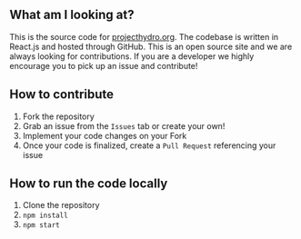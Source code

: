 ## What am I looking at?
This is the source code for [projecthydro.org](https://projecthydro.org). The codebase is written in React.js and hosted through GitHub.
This is an open source site and we are always looking for contributions. If you are a developer we highly encourage you to pick up an issue and contribute!

## How to contribute
1. Fork the repository
2. Grab an issue from the `Issues` tab or create your own!
3. Implement your code changes on your Fork
4. Once your code is finalized, create a `Pull Request` referencing your issue

## How to run the code locally
1. Clone the repository
2. `npm install`
3. `npm start`

